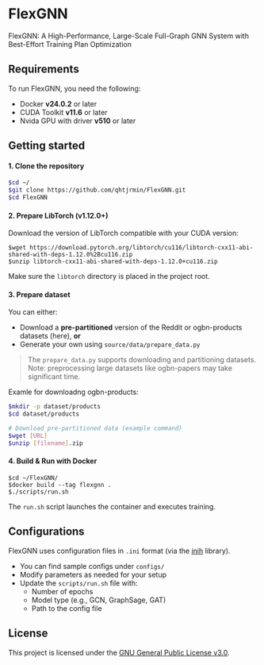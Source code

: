 # FlexGNN
FlexGNN: A High-Performance, Large-Scale Full-Graph GNN System with Best-Effort Training Plan Optimization

## Requirements
To run FlexGNN, you need the following:
- Docker **v24.0.2** or later
- CUDA Toolkit **v11.6** or later
- Nvida GPU with driver **v510** or later

## Getting started
#### 1. Clone the repository
```bash
$cd ~/
$git clone https://github.com/qhtjrmin/FlexGNN.git
$cd FlexGNN
```

#### 2. Prepare LibTorch (v1.12.0+)
Download the version of LibTorch compatible with your CUDA version:
```
$wget https://download.pytorch.org/libtorch/cu116/libtorch-cxx11-abi-shared-with-deps-1.12.0%2Bcu116.zip
$unzip libtorch-cxx11-abi-shared-with-deps-1.12.0+cu116.zip
```
Make sure the `libtorch` directory is placed in the project root.

#### 3. Prepare dataset
You can either:
- Download a **pre-partitioned** version of the Reddit or ogbn-products datasets (here), **or**
- Generate your own using `source/data/prepare_data.py`
> The `prepare_data.py` supports downloading and partitioning datasets.  
> Note: preprocessing large datasets like ogbn-papers may take significant time.

Examle for downloadng ogbn-products:
``` bash
$mkdir -p dataset/products
$cd dataset/products

# Download pre-partitioned data (example command)
$wget [URL]
$unzip [filename].zip
```

#### 4. Build & Run with Docker
```
$cd ~/FlexGNN/
$docker build --tag flexgnn .
$./scripts/run.sh
```
The `run.sh` script launches the container and executes training.

## Configurations
FlexGNN uses configuration files in `.ini` format (via the [inih](https://github.com/benhoyt/inih) library).

- You can find sample configs under `configs/`
- Modify parameters as needed for your setup
- Update the `scripts/run.sh` file with:
  - Number of epochs
  - Model type (e.g., GCN, GraphSage, GAT)
  - Path to the config file
 
## License
This project is licensed under the [GNU General Public License v3.0](./LICENSE).
